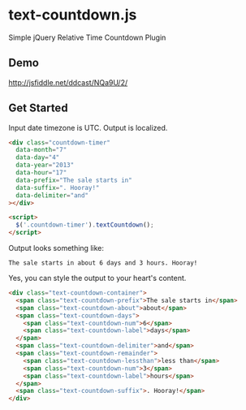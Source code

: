 # text-countdown.js

Simple jQuery Relative Time Countdown Plugin

## Demo
http://jsfiddle.net/ddcast/NQa9U/2/

## Get Started
Input date timezone is UTC. Output is localized.

```html
<div class="countdown-timer"
  data-month="7"
  data-day="4"
  data-year="2013"
  data-hour="17"
  data-prefix="The sale starts in"
  data-suffix=". Hooray!"
  data-delimiter="and"
></div>

<script>
  $('.countdown-timer').textCountdown();
</script>
```

Output looks something like:

```
The sale starts in about 6 days and 3 hours. Hooray!
```

Yes, you can style the output to your heart's content.

```html
<div class="text-countdown-container">
  <span class="text-countdown-prefix">The sale starts in</span>
  <span class="text-countdown-about">about</span>
  <span class="text-countdown-days">
    <span class="text-countdown-num">6</span>
    <span class="text-countdown-label">days</span>
  </span>
  <span class="text-countdown-delimiter">and</span>
  <span class="text-countdown-remainder">
    <span class="text-countdown-lessthan">less than</span>
    <span class="text-countdown-num">3</span>
    <span class="text-countdown-label">hours</span>
  </span>
  <span class="text-countdown-suffix">. Hooray!</span>
</div>
```